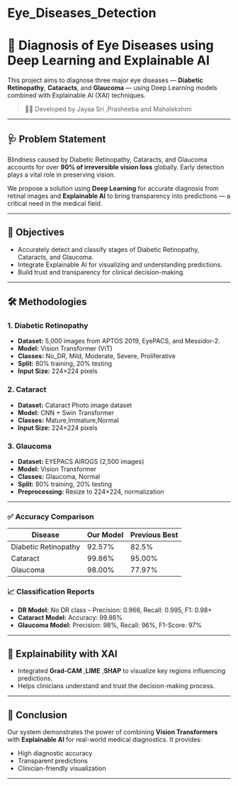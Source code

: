 # Eye_Diseases_Detection
# 🧠 Diagnosis of Eye Diseases using Deep Learning and Explainable AI

This project aims to diagnose three major eye diseases — **Diabetic Retinopathy**, **Cataracts**, and **Glaucoma** — using Deep Learning models combined with Explainable AI (XAI) techniques.

> 👩‍💻 Developed by Jayaa Sri ,Prasheeba and Mahalakshmi

---

## 🩺 Problem Statement

Blindness caused by Diabetic Retinopathy, Cataracts, and Glaucoma accounts for over **90% of irreversible vision loss** globally. Early detection plays a vital role in preserving vision.

We propose a solution using **Deep Learning** for accurate diagnosis from retinal images and **Explainable AI** to bring transparency into predictions — a critical need in the medical field.

---

## 🎯 Objectives

- Accurately detect and classify stages of Diabetic Retinopathy, Cataracts, and Glaucoma.
- Integrate Explainable AI for visualizing and understanding predictions.
- Build trust and transparency for clinical decision-making.

---


## 🛠️ Methodologies

### 1. Diabetic Retinopathy 

- **Dataset:** 5,000 images from APTOS 2019, EyePACS, and Messidor-2.
- **Model:** Vision Transformer (ViT)
- **Classes:** No_DR, Mild, Moderate, Severe, Proliferative
- **Split:** 80% training, 20% testing
- **Input Size:** 224×224 pixels


### 2. Cataract 

- **Dataset:** Cataract Photo image dataset
- **Model:** CNN + Swin Transformer
- **Classes:** Mature,Immature,Normal
- **Input Size:** 224×224 pixels



### 3. Glaucoma 

- **Dataset:** EYEPACS AIROGS (2,500 images)
- **Model:** Vision Transformer
- **Classes:** Glaucoma, Normal
- **Split:** 80% training, 20% testing
- **Preprocessing:** Resize to 224×224, normalization

---

### ✅ Accuracy Comparison

| Disease             | Our Model | Previous Best |
|---------------------|-----------|----------------|
| Diabetic Retinopathy | 92.57%    | 82.5%          |
| Cataract             | 99.86%    | 95.00%         |
| Glaucoma             | 98.00%    | 77.97%         |

### 📈 Classification Reports

- **DR Model:** No DR class – Precision: 0.966, Recall: 0.995, F1: 0.98+
- **Cataract Model:** Accuracy: 99.86%
- **Glaucoma Model:** Precision: 98%, Recall: 96%, F1-Score: 97%

---

## 📌 Explainability with XAI

- Integrated **Grad-CAM** ,**LIME** ,**SHAP** to visualize key regions influencing predictions.
- Helps clinicians understand and trust the decision-making process.

---


## 🧾 Conclusion

Our system demonstrates the power of combining **Vision Transformers** with **Explainable AI** for real-world medical diagnostics. It provides:
- High diagnostic accuracy
- Transparent predictions
- Clinician-friendly visualization

---


